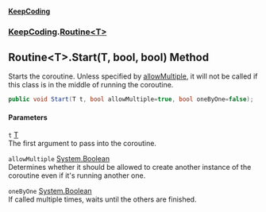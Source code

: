 #### [KeepCoding](index.md 'index')
### [KeepCoding](KeepCoding.md 'KeepCoding').[Routine&lt;T&gt;](KeepCoding_Routine_T_.md 'KeepCoding.Routine&lt;T&gt;')
## Routine&lt;T&gt;.Start(T, bool, bool) Method
Starts the coroutine. Unless specified by [allowMultiple](KeepCoding_Routine_T__Start(T_bool_bool).md#KeepCoding_Routine_T__Start(T_bool_bool)_allowMultiple 'KeepCoding.Routine&lt;T&gt;.Start(T, bool, bool).allowMultiple'), it will not be called if this class is in the middle of running the coroutine.  
```csharp
public void Start(T t, bool allowMultiple=true, bool oneByOne=false);
```
#### Parameters
<a name='KeepCoding_Routine_T__Start(T_bool_bool)_t'></a>
`t` [T](KeepCoding_Routine_T_.md#KeepCoding_Routine_T__T 'KeepCoding.Routine&lt;T&gt;.T')  
The first argument to pass into the coroutine.
  
<a name='KeepCoding_Routine_T__Start(T_bool_bool)_allowMultiple'></a>
`allowMultiple` [System.Boolean](https://docs.microsoft.com/en-us/dotnet/api/System.Boolean 'System.Boolean')  
Determines whether it should be allowed to create another instance of the coroutine even if it's running another one.
  
<a name='KeepCoding_Routine_T__Start(T_bool_bool)_oneByOne'></a>
`oneByOne` [System.Boolean](https://docs.microsoft.com/en-us/dotnet/api/System.Boolean 'System.Boolean')  
If called multiple times, waits until the others are finished.
  
